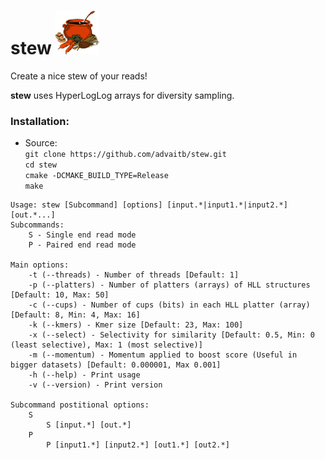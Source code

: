 # stew           <img src="https://github.com/advaitb/stew/blob/main/stew.gif" width="70" height="70">
Create a nice stew of your reads!


**stew** uses HyperLogLog arrays for diversity sampling.


### Installation:

* Source:    
	```git clone https://github.com/advaitb/stew.git ```   
	``` cd stew ```    
	``` cmake -DCMAKE_BUILD_TYPE=Release ```   
	``` make ```   

```
Usage: stew [Subcommand] [options] [input.*|input1.*|input2.*] [out.*...]
Subcommands:
	S - Single end read mode
	P - Paired end read mode

Main options:
	-t (--threads) - Number of threads [Default: 1]
	-p (--platters) - Number of platters (arrays) of HLL structures [Default: 10, Max: 50]
	-c (--cups) - Number of cups (bits) in each HLL platter (array) [Default: 8, Min: 4, Max: 16]
	-k (--kmers) - Kmer size [Default: 23, Max: 100]
	-x (--select) - Selectivity for similarity [Default: 0.5, Min: 0 (least selective), Max: 1 (most selective)]
	-m (--momentum) - Momentum applied to boost score (Useful in bigger datasets) [Default: 0.000001, Max 0.001]
	-h (--help) - Print usage
	-v (--version) - Print version

Subcommand postitional options:
	S
		S [input.*] [out.*]
	P
		P [input1.*] [input2.*] [out1.*] [out2.*]
```
 
